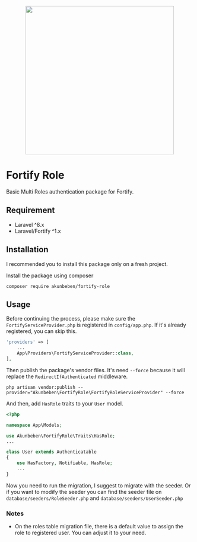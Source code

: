 <p align="center"><a href="https://laravel.com" target="_blank"><img src="https://raw.githubusercontent.com/laravel/art/master/logo-lockup/5%20SVG/2%20CMYK/1%20Full%20Color/laravel-logolockup-cmyk-red.svg" width="400"></a></p>

# Fortify Role
Basic Multi Roles authentication package for Fortify.

## Requirement
- Laravel ^8.x
- Laravel/Fortify ^1.x

## Installation
I recommended you to install this package only on a fresh project.

Install the package using composer
```
composer require akunbeben/fortify-role
```

## Usage
Before continuing the process, please make sure the `FortifyServiceProvider.php` is registered in `config/app.php`. If it's already registered, you can skip this.

```php
'providers' => [
    ...
    App\Providers\FortifyServiceProvider::class,
],
```
Then publish the package's vendor files. It's need `--force` because it will replace the `RedirectIfAuthenticated` middleware.
```
php artisan vendor:publish --provider="Akunbeben\FortifyRole\FortifyRoleServiceProvider" --force
```
And then, add `HasRole` traits to your `User` model.
```php
<?php

namespace App\Models;

use Akunbeben\FortifyRole\Traits\HasRole;
...

class User extends Authenticatable
{
    use HasFactory, Notifiable, HasRole;
    ...
}
```
Now you need to run the migration, I suggest to migrate with the seeder. Or if you want to modify the seeder you can find the seeder file on `database/seeders/RoleSeeder.php` and `database/seeders/UserSeeder.php`

### Notes
- On the roles table migration file, there is a default value to assign the role to registered user. You can adjust it to your need.